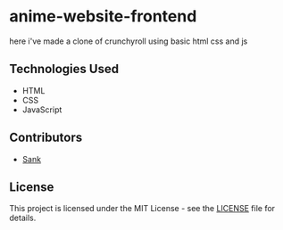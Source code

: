 # anime-website-frontend

here i've made a clone of crunchyroll using basic html css and js

## Technologies Used

- HTML
- CSS
- JavaScript

## Contributors

- [Sank]((https://github.com/sank1306/))


## License

This project is licensed under the MIT License - see the [LICENSE](LICENSE) file for details.
